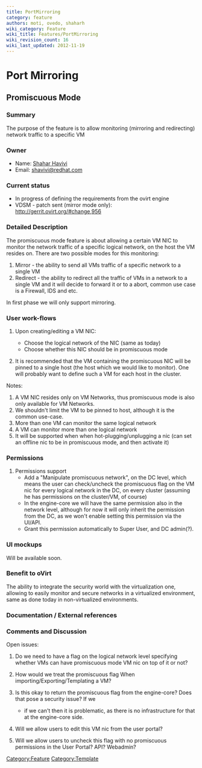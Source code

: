 ```yaml
---
title: PortMirroring
category: feature
authors: moti, ovedo, shaharh
wiki_category: Feature
wiki_title: Features/PortMirroring
wiki_revision_count: 16
wiki_last_updated: 2012-11-19
---
```


# Port Mirroring

## Promiscuous Mode

### Summary

The purpose of the feature is to allow monitoring (mirroring and redirecting) network traffic to a specific VM

### Owner

*   Name: [ Shahar Havivi](User:Shaharh)
*   Email: <shavivi@redhat.com>

### Current status

*   In progress of defining the requirements from the ovirt engine
*   VDSM - patch sent (mirror mode only): <http://gerrit.ovirt.org/#change,956>

### Detailed Description

The promiscuous mode feature is about allowing a certain VM NIC to monitor the network traffic of a specific logical network, on the host the VM resides on. There are two possible modes for this monitoring:

1.  Mirror - the ability to send all VMs traffic of a specific network to a single VM
2.  Redirect - the ability to redirect all the traffic of VMs in a network to a single VM and it will decide to forward it or to a abort, common use case is a Firewall, IDS and etc.

In first phase we will only support mirroring.

### User work-flows

1.  Upon creating/editing a VM NIC:
    -   Choose the logical network of the NIC (same as today)
    -   Choose whether this NIC should be in promiscuous mode

2.  It is recommended that the VM containing the promiscuous NIC will be pinned to a single host (the host which we would like to monitor). One will probably want to define such a VM for each host in the cluster.

Notes:

1.  A VM NIC resides only on VM Networks, thus promiscuous mode is also only available for VM Networks.
2.  We shouldn't limit the VM to be pinned to host, although it is the common use-case.
3.  More than one VM can monitor the same logical network
4.  A VM can monitor more than one logical network
5.  It will be supported when when hot-plugging/unplugging a nic (can set an offline nic to be in promiscuous mode, and then activate it)

### Permissions

1.  Permissions support
    -   Add a "Manipulate promiscuous network", on the DC level, which means the user can check/uncheck the promiscuous flag on the VM nic for every logical network in the DC, on every cluster (assuming he has permissions on the cluster/VM, of course)
    -   In the engine-core we will have the same permission also in the network level, although for now it will only inherit the permission from the DC, as we won't enable setting this permission via the UI/API.
    -   Grant this permission automatically to Super User, and DC admin(?).

### UI mockups

Will be available soon.

### Benefit to oVirt

The ability to integrate the security world with the virtualization one, allowing to easily monitor and secure networks in a virtualized environment, same as done today in non-virtualized environments.

### Documentation / External references

### Comments and Discussion

Open issues:

1.  Do we need to have a flag on the logical network level specifying whether VMs can have promiscuous mode VM nic on top of it or not?
2.  How would we treat the promiscuous flag When importing/Exporting/Templating a VM?
3.  Is this okay to return the promiscuous flag from the engine-core? Does that pose a security issue? If we
    -   if we can't then it is problematic, as there is no infrastructure for that at the engine-core side.

4.  Will we allow users to edit this VM nic from the user portal?
5.  Will we allow users to uncheck this flag with no promiscuous permissions in the User Portal? API? Webadmin?

<Category:Feature> <Category:Template>
